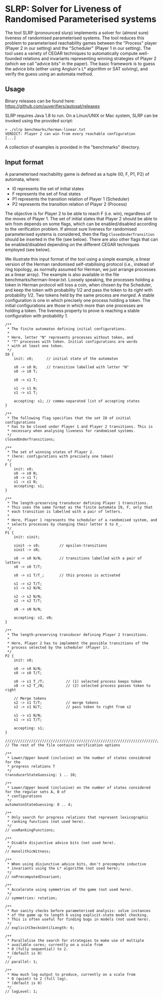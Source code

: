 # SLRP: Solver for Liveness of Randomised Parameterised systems

The tool SLRP (pronounced slurp) implements a solver for (almost sure) liveness 
of randomised parameterised systems. The tool reduces this problem to
parameterised reachability games between the "Process" player (Player 2 in
our setting) and the "Scheduler" (Player 1 in our setting). The tool
uses a variety of CEGAR techniques to automatically compute well-founded
relations and invariants representing winning strategies of Player 2 (which
we call "advice bits" in the paper). The basic framework is to guess the advice
bits (either using Angluin's L* algorithm or SAT solving), and verify the guess
using an automata method. 

## Usage

Binary releases can be found here: https://github.com/uuverifiers/autosat/releases

SLRP requires Java 1.8 to run. On a Linux/UNIX or Mac system, SLRP can
be invoked using the provided script:

```
> ./slrp benchmarks/herman-linear.txt 
VERDICT: Player 2 can win from every reachable configuration
[...]
```

A collection of examples is provided in the "benchmarks" directory.

## Input format

A parameterised reachability game is defined as a tuple (I0, F, P1, P2) of 
automata, where:
* I0 represents the set of initial states
* F represents the set of final states
* P1 represents the transition relation of Player 1 (Scheduler)
* P2 represents the transition relation of Player 2 (Process)

The objective is for Player 2 to be able to reach F (i.e. win), regardless of 
the moves of Player 1. The set of initial states that Player 2 should be able 
to win from depends on some flags, which can be enabled/disabled according
to the verification problem. If almost sure liveness for randomised 
parameterised systems is considered, then the flag `ClosedUnderTransition`
should be inserted in the file (see below). There are also other flags that
can be enabled/disabled depending on the different CEGAR techniques employed
(see below).

We illustrate this input format of the tool using a simple example,
a linear version of the Herman randomised self-stabilising protocol (i.e., 
instead of ring topology, as normally assumed for Herman, we just arrange 
processes as a linear array). The example is also available in the file
benchmarks/herman-linear.txt. Loosely speaking, the processes holding a token
in Herman protocol will toss a coin, when chosen by the Scheduler, and keep the 
token with probability 1/2 and pass the token to its *right* with probability
1/2. Two tokens held by the same process are *merged*. A stable configuration 
is one in which precisely one process holding a 
token. The initial configurations are those in which more than one processes
are holding a token. The liveness property to prove is reaching a stable
configuration with probability 1.

```
/**
 * The finite automaton defining initial configurations.
 *
 * Here, letter "N" represents processes without token, and
 * "T" processes with token. Initial configurations are words
 * with at least one token.
 */
I0 {
    init: s0;      // initial state of the automaton

    s0 -> s0 N;    // transition labelled with letter "N"
    s0 -> s0 T;

    s0 -> s1 T;
    
    s1 -> s1 N;
    s1 -> s1 T;

    accepting: s1; // comma-separated list of accepting states
}

/**
 * The following flag specifies that the set I0 of initial configurations
 * has to be closed under Player 1 and Player 2 transitions. This is
 * necessary when analysing liveness for randomised systems.
 */
closedUnderTransitions;

/**
 * The set of winning states of Player 2.
 * (here: configurations with precisely one token)
 */
F {
    init: s0;
    s0 -> s0 N;
    s0 -> s1 T;
    s1 -> s1 N;
    accepting: s1;
}

/**
 * The length-preserving transducer defining Player 1 transitions.
 * This uses the same format as the finite automata I0, F, only that
 * each transition is labelled with a pair of letters.
 *
 * Here, Player 1 represents the scheduler of a randomised system, and
 * selects processes by changing their letter X to X_.
 */
P1 {
    init: sinit;

    sinit -> s0;         // epsilon-transitions
    sinit -> sN;

    s0 -> s0 N/N;        // transitions labelled with a pair of letters
    s0 -> s0 T/T;

    s0 -> s1 T/T_;       // this process is activated

    s1 -> s2 T/T;
    s1 -> s2 N/N;
    
    s2 -> s2 N/N;
    s2 -> s2 T/T;

    sN -> sN N/N;

    accepting: s2, sN;
}

/**
 * The length-preserving transducer defining Player 2 transitions.
 *
 * Here, Player 2 has to implement the possible transitions of the
 * process selected by the scheduler (Player 1).
 */
P2 {
    init: s0;

    s0 -> s0 N/N;
    s0 -> s0 T/T;

    s0 -> s1 T_/T;          // (1) selected process keeps token
    s0 -> s2 T_/N;          // (2) selected process passes token to right
    
    // Merge tokens
    s2 -> s1 T/T;           // merge tokens
    s2 -> s1 N/T;           // pass token to right from s2

    s1 -> s1 N/N;
    s1 -> s1 T/T;

    accepting: s1;
}

/////////////////////////////////////////////////////////////////////////////
// The rest of the file contains verification options
 
/**
 * Lower/Upper bound (inclusive) on the number of states considered for the 
 * progress relations T
 */
transducerStateGuessing: 1 .. 10;

/**
 * Lower/Upper bound (inclusive) on the number of states considered for the regular sets A, B of
 * configurations
 */
automatonStateGuessing: 0 .. 4;

/**
 * Only search for progress relations that represent lexicographic
 * ranking functions (not used here).
 */
// useRankingFunctions;

/**
 * Disable disjunctive advice bits (not used here).
 */
// monolithicWitness;

/**
 * When using disjunctive advice bits, don't precompute inductive
 * invariants using the L* algorithm (not used here);
 */
// noPrecomputedInvariant;

/**
 * Accelerate using symmetries of the game (not used here).
 */
// symmetries: rotation;

/**
 * Run sanity checks before parameterised analysis: solve instances
 * of the game up to length 6 using explicit-state model checking.
 * This is often useful for finding bugs in models (not used here).
 */
// explicitChecksUntilLength: 6;

/**
 * Parallelise the search for strategies to make use of multiple
 * available cores; currently on a scale from
 * 0 (fully sequential) to 2.
 * (default is 0)
 */
// parallel: 1;

/**
 * How much log output to produce, currently on a scale from
 * 0 (quiet) to 2 (full log).
 * (default is 0)
 */
// logLevel: 1;

```

